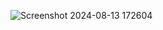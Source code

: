 ![Screenshot 2024-08-13 172604](https://github.com/user-attachments/assets/eb880c17-d629-440b-9df4-ff2e816f671c)
